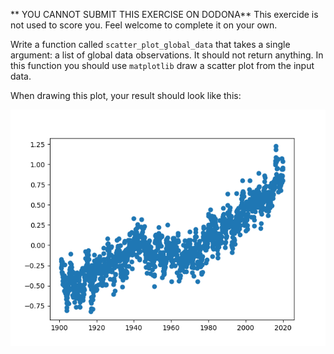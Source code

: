 ** YOU CANNOT SUBMIT THIS EXERCISE ON DODONA**
This exercide is not used to score you. Feel welcome to complete it on your own.

Write a function called `scatter_plot_global_data` that takes a single argument: a list of global data
observations. It should not return anything. In this function you should use `matplotlib` draw a scatter
plot from the input data.

When drawing this plot, your result should look like this:

<img src="media/plot-output.png" alt="Scatter plot output" style="width:80;height:auto">


